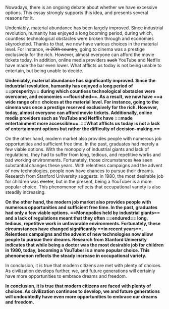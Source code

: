 Nowadays, there is an ongoing debate about whether we have excessive options. This essay strongly supports this idea, and presents several reasons for it.

Undeniably, material abundance has been largely improved. Since industrial revolution, humanity has enjoyed a long booming period, during which, countless technological obstacles were broken through and economies skyrocketed. Thanks to that, we now have various choices in the material level. For instance, ~~in 20th country~~, going to cinema was a prestige exclusively for the rich. However, almost everyone can afford the movie tickets today. In addition, online media providers ~~such~~ YouTube and Netflix have made the bar even lower. What afflicts us today is not being unable to entertain, but being unable to decide.

**Undeniably, material abundance has significantly improved. Since the industrial revolution, humanity has enjoyed a long period of ==prosperity== during which countless technological obstacles were overcome, and economies ==flourished==. As a result, we now have ==a wide range of== choices at the material level. For instance, going to the cinema was once a prestige reserved exclusively for the rich. However, today, almost everyone can afford movie tickets. Additionally, online media providers such as YouTube and Netflix have ==made entertainment more accessible==. ==What afflicts us today is not a lack of entertainment options but rather the difficulty of decision-making.==**

On the other hand, modern market also provides people with numerous job opportunities and sufficient free time. In the past, graduates had merely a few viable options. With the monopoly of industrial giants and lack of regulations, they had to suffer from long, tedious, and repetitive works and bad working environments. Fortunately, those circumstances ~~has~~ seen substantial changes these years. With relentless campaigns and the advent of new technologies, people now have chances to pursue their dreams. Research from Stanford University suggests: in 1980, the most desirable job for children was ~~doctor~~, but in the present, being a YouTuber is a more popular choice. This phenomenon reflects that occupational variety is also steadily increasing.

**On the other hand, the modern job market also provides people with numerous opportunities and sufficient free time. In the past, graduates had only a few viable options. ==Monopolies held by industrial giants== and a lack of regulations meant that they often ==endured== long, tedious, repetitive work in unfavorable environments. Fortunately, these circumstances have changed significantly ==in recent years==. Relentless campaigns and the advent of new technologies now allow people to pursue their dreams. Research from Stanford University indicates that while being a doctor was the most desirable job for children in 1980, today, becoming a YouTuber is a more popular choice. This phenomenon reflects the steady increase in occupational variety.**

In conclusion, it is true that modern citizens are met with plenty of choices. As civilization develops further, we, and future generations will certainly have more opportunities to embrace dreams and freedom.

**In conclusion, it is true that modern citizens are faced with plenty of choices. As civilization continues to develop, we and future generations will undoubtedly have even more opportunities to embrace our dreams and freedom.**
